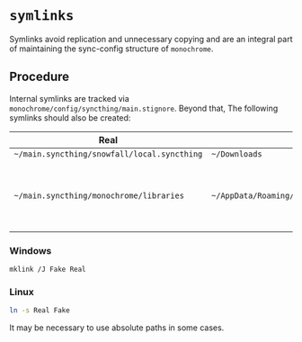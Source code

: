 # `symlinks`

Symlinks avoid replication and unnecessary copying and are an integral part of maintaining the sync-config structure of `monochrome`.

## Procedure

Internal symlinks are tracked via `monochrome/config/syncthing/main.stignore`. Beyond that, The following symlinks should also be created:


Real|Fake|Notes
-|-|-
`~/main.syncthing/snowfall/local.syncthing`|`~/Downloads`|
`~/main.syncthing/monochrome/libraries`|`~/AppData/Roaming/Microsoft/Windows/Libraries`|Windows-only syncing of libraries for File Explorer.

### Windows

```batch
mklink /J Fake Real
```

### Linux

```bash
ln -s Real Fake
```

It may be necessary to use absolute paths in some cases.

